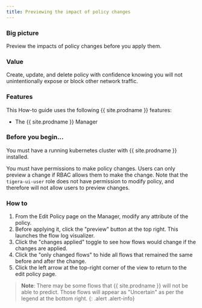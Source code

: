 ```yaml
---
title: Previewing the impact of policy changes
---
```


### Big picture

Preview the impacts of policy changes before you apply them.

### Value

Create, update, and delete policy with confidence knowing you will not unintentionally expose or block other network traffic.

### Features

This How-to guide uses the following {{ site.prodname }} features:

- The {{ site.prodname }} Manager

### Before you begin...

You must have a running kubernetes cluster with {{ site.prodname }} installed.

You must have permissions to make policy changes. Users can only preview a change if RBAC allows them to make the change. Note that the `tigera-ui-user` role does not have permission to modify policy, and therefore will not allow users to preview changes.

### How to

1. From the Edit Policy page on the Manager, modify any attribute of the policy. 
1. Before applying it, click the "preview" button at the top right. 
   This launches the flow log visualizer.
1. Click the "changes applied" toggle to see how flows would change if the changes are applied.
1. Click the "only changed flows" to hide all flows that remained the same before and after the change.
1. Click the left arrow at the top-right corner of the view to return to the edit policy page.

>**Note**: There may be some flows that {{ site.prodname }} will not be able to predict. Those flows will appear as "Uncertain" as per the legend at the bottom right.
{: .alert .alert-info}
